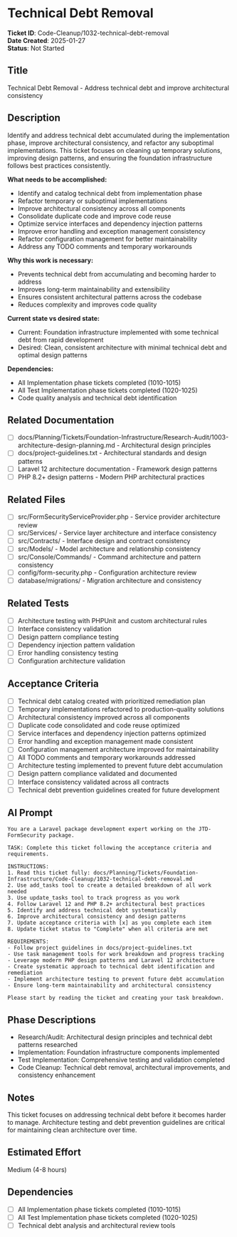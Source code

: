 # Technical Debt Removal

**Ticket ID**: Code-Cleanup/1032-technical-debt-removal  
**Date Created**: 2025-01-27  
**Status**: Not Started

## Title
Technical Debt Removal - Address technical debt and improve architectural consistency

## Description
Identify and address technical debt accumulated during the implementation phase, improve architectural consistency, and refactor any suboptimal implementations. This ticket focuses on cleaning up temporary solutions, improving design patterns, and ensuring the foundation infrastructure follows best practices consistently.

**What needs to be accomplished:**
- Identify and catalog technical debt from implementation phase
- Refactor temporary or suboptimal implementations
- Improve architectural consistency across all components
- Consolidate duplicate code and improve code reuse
- Optimize service interfaces and dependency injection patterns
- Improve error handling and exception management consistency
- Refactor configuration management for better maintainability
- Address any TODO comments and temporary workarounds

**Why this work is necessary:**
- Prevents technical debt from accumulating and becoming harder to address
- Improves long-term maintainability and extensibility
- Ensures consistent architectural patterns across the codebase
- Reduces complexity and improves code quality

**Current state vs desired state:**
- Current: Foundation infrastructure implemented with some technical debt from rapid development
- Desired: Clean, consistent architecture with minimal technical debt and optimal design patterns

**Dependencies:**
- All Implementation phase tickets completed (1010-1015)
- All Test Implementation phase tickets completed (1020-1025)
- Code quality analysis and technical debt identification

## Related Documentation
- [ ] docs/Planning/Tickets/Foundation-Infrastructure/Research-Audit/1003-architecture-design-planning.md - Architectural design principles
- [ ] docs/project-guidelines.txt - Architectural standards and design patterns
- [ ] Laravel 12 architecture documentation - Framework design patterns
- [ ] PHP 8.2+ design patterns - Modern PHP architectural practices

## Related Files
- [ ] src/FormSecurityServiceProvider.php - Service provider architecture review
- [ ] src/Services/ - Service layer architecture and interface consistency
- [ ] src/Contracts/ - Interface design and contract consistency
- [ ] src/Models/ - Model architecture and relationship consistency
- [ ] src/Console/Commands/ - Command architecture and pattern consistency
- [ ] config/form-security.php - Configuration architecture review
- [ ] database/migrations/ - Migration architecture and consistency

## Related Tests
- [ ] Architecture testing with PHPUnit and custom architectural rules
- [ ] Interface consistency validation
- [ ] Design pattern compliance testing
- [ ] Dependency injection pattern validation
- [ ] Error handling consistency testing
- [ ] Configuration architecture validation

## Acceptance Criteria
- [ ] Technical debt catalog created with prioritized remediation plan
- [ ] Temporary implementations refactored to production-quality solutions
- [ ] Architectural consistency improved across all components
- [ ] Duplicate code consolidated and code reuse optimized
- [ ] Service interfaces and dependency injection patterns optimized
- [ ] Error handling and exception management made consistent
- [ ] Configuration management architecture improved for maintainability
- [ ] All TODO comments and temporary workarounds addressed
- [ ] Architecture testing implemented to prevent future debt accumulation
- [ ] Design pattern compliance validated and documented
- [ ] Interface consistency validated across all contracts
- [ ] Technical debt prevention guidelines created for future development

## AI Prompt
```
You are a Laravel package development expert working on the JTD-FormSecurity package.

TASK: Complete this ticket following the acceptance criteria and requirements.

INSTRUCTIONS:
1. Read this ticket fully: docs/Planning/Tickets/Foundation-Infrastructure/Code-Cleanup/1032-technical-debt-removal.md
2. Use add_tasks tool to create a detailed breakdown of all work needed
3. Use update_tasks tool to track progress as you work
4. Follow Laravel 12 and PHP 8.2+ architectural best practices
5. Identify and address technical debt systematically
6. Improve architectural consistency and design patterns
7. Update acceptance criteria with [x] as you complete each item
8. Update ticket status to "Complete" when all criteria are met

REQUIREMENTS:
- Follow project guidelines in docs/project-guidelines.txt
- Use task management tools for work breakdown and progress tracking
- Leverage modern PHP design patterns and Laravel 12 architecture
- Create systematic approach to technical debt identification and remediation
- Implement architecture testing to prevent future debt accumulation
- Ensure long-term maintainability and architectural consistency

Please start by reading the ticket and creating your task breakdown.
```

## Phase Descriptions
- Research/Audit: Architectural design principles and technical debt patterns researched
- Implementation: Foundation infrastructure components implemented
- Test Implementation: Comprehensive testing and validation completed
- Code Cleanup: Technical debt removal, architectural improvements, and consistency enhancement

## Notes
This ticket focuses on addressing technical debt before it becomes harder to manage. Architecture testing and debt prevention guidelines are critical for maintaining clean architecture over time.

## Estimated Effort
Medium (4-8 hours)

## Dependencies
- [ ] All Implementation phase tickets completed (1010-1015)
- [ ] All Test Implementation phase tickets completed (1020-1025)
- [ ] Technical debt analysis and architectural review tools
